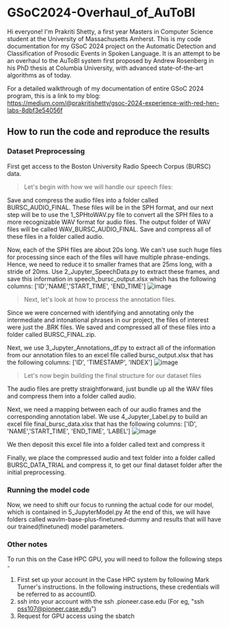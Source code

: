 # GSoC2024-Overhaul_of_AuToBI

Hi everyone!
I'm Prakriti Shetty, a first year Masters in Computer Science student at the University of Massachusetts Amherst.
This is my code documentation for my GSoC 2024 project on the Automatic Detection and Classification of Prosodic Events in Spoken Language. It is an attempt to be an overhaul to the AuToBI system first proposed by Andrew Rosenberg in his PhD thesis at Columbia University, with advanced state-of-the-art algorithms as of today.

For a detailed walkthrough of my documentation of entire GSoC 2024 program, this is a link to my blog: https://medium.com/@prakritishetty/gsoc-2024-experience-with-red-hen-labs-8dbf3e54056f

## How to run the code and reproduce the results

### Dataset Preprocessing
First get access to the Boston University Radio Speech Corpus (BURSC) data.
 > Let's begin with how we will handle our speech files:
   
Save and compress the audio files into a folder called BURSC_AUDIO_FINAL. These files will be in the SPH format, and our next step will be to use the 1_SPHtoWAV.py file to convert all the SPH files to a more recognizable WAV format for audio files. The output folder of WAV files will be called WAV_BURSC_AUDIO_FINAL. Save and compress all of these files in a folder called audio.

Now, each of the SPH files are about 20s long. We can't use such huge files for processing since each of the files will have multiple phrase-endings. Hence, we need to reduce it to smaller frames that are 25ms long, with a stride of 20ms. Use 2_Jupyter_SpeechData.py to extract these frames, and save this information in speech_bursc_output.xlsx which has the following columns: ['ID','NAME','START_TIME', 'END_TIME']
![image](https://github.com/user-attachments/assets/db1facf3-cae0-4e68-8e5a-73d7967b357c)



> Next, let's look at how to process the annotation files.

Since we were concerned with identifying and annotating only the intermediate and intonational phrases in our project, the files of interest were just the .BRK files. We saved and compressed all of these files into a folder called BURSC_FINAL.zip. 

Next, we use 3_Jupyter_Annotations_df.py to extract all of the information from our annotation files to an excel file called bursc_output.xlsx that has the following columns: ['ID', 'TIMESTAMP', 'INDEX']
![image](https://github.com/user-attachments/assets/e07b060b-9a80-4d55-8ac0-30f53e50def9)


> Let's now begin building the final structure for our dataset files

The audio files are pretty straightforward, just bundle up all the WAV files and compress them into a folder called audio.

Next, we need a mapping between each of our audio frames and the corresponding annotation label. 
We use 4_Jupyter_Label.py to build an excel file final_bursc_data.xlsx that has the following columns: ['ID', 'NAME','START_TIME', 'END_TIME', 'LABEL']
![image](https://github.com/user-attachments/assets/4b91bc9e-9a0c-4ec4-93ac-f9bb9aaca669)

We then deposit this excel file into a folder called text and compress it

Finally, we place the compressed audio and text folder into a folder called BURSC_DATA_TRIAL and compress it, to get our final dataset folder after the initial preprocessing.


### Running the model code

Now, we need to shift our focus to running the actual code for our model, which is contained in 5_JupyterModel.py
At the end of this, we will have folders called wavlm-base-plus-finetuned-dummy and results that will have our trained(finetuned) model parameters. 

### Other notes
To run this on the Case HPC GPU, you will need to follow the following steps - 
1. First set up your account in the Case HPC system by following Mark Turner's instructions. In the following instructions, these credentials will be referred to as accountID.
2. ssh into your account with the ssh <accountID>.pioneer.case.edu (For eg, "ssh pss107@pioneer.case.edu")
3. Request for GPU access using the sbatch <script> command (For eg, "batch batchfile.sh"). I have attached two training scripts to this repo, batchfile.sh and training.sh. Batchfile allows you to run these codes interactively in a Jupyter Notebook. The catch here is that you will need to stay connected to the Case VPN the entire time. training.sh is a workaround for that, which essentially derives from batchfile.sh, but allows you to run the .py file independently, without reliance on the VPN being connected.
4. Once you run the sbatch command, you may want to check the status of your request by running the squeue | grep <accountID> (For eg, "squeue | grep pss107")
5. For the interactive jupyter notebook users only: Once you have a GPU assigned (note your assigned GPU number), you can setup local port forwarding to access the notebook on your system using the "ssh -J <accountID>@pioneer.case.edu -L 8888:localhost:8888 -4 <accountID>@gput0<assignedGPUNumber>"). Then navigate to localhost:8888 on your system and you'll see the jupyter notebook!







